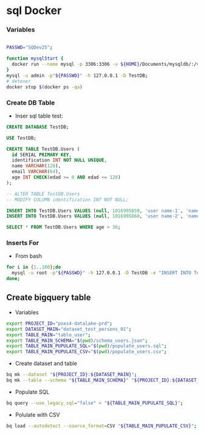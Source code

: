 # sql Docker


### Variables
```bash

PASSWD="SQDev25";
```

```bash
function mysqlStart {
  docker run --name mysql -p 3306:3306 -v ${HOME}/Documents/mysqldb/:/var/lib/mysql -e MYSQL_DATABASE=TestDB -e MYSQL_ROOT_PASSWORD=${PASSWD} -e MYSQL_USER=admin -e MYSQL_PASSWORD=${PASSWD} -itd mysql:5.7;
}
mysql -u admin -p"${PASSWD}" -h 127.0.0.1 -D TestDB;
# detener
docker stop $(docker ps -qa)
```

### Create DB Table

- Inser sql table test:
```sql
CREATE DATABASE TestDB;

USE TestDB;

CREATE TABLE TestDB.Users (
  id SERIAL PRIMARY KEY,
  identification INT NOT NULL UNIQUE,
  name VARCHAR(128),
  email VARCHAR(64),
  age INT CHECK(edad >= 0 AND edad <= 128)
);

-- ALTER TABLE TestDB.Users
-- MODIFY COLUMN identification INT NOT NULL;

INSERT INTO TestDB.Users VALUES (null, 1016995859, 'user name-1', 'name-1@mail.com', 38);
INSERT INTO TestDB.Users VALUES (null, 1016995860, 'user name-2', 'name-2@mail.com', 35);

SELECT * FROM TestDB.Users WHERE age > 36;
```

### Inserts For
- From bash
```bash
for i in {1..100};do
  mysql -u root -p"${PASSWD}" -h 127.0.0.1 -D TestDB -e "INSERT INTO TestDB.Users VALUES (null, 1016${i}, 'user name-${i}', 'name-${i}@mail.com', ${i})";
done;
```

## Create bigquery table

- Variables
```bash
export PROJECT_ID="poxs4-datalake-prd";
export DATASET_MAIN="dataset_test_persons_01";
export TABLE_MAIN="table_user";
export TABLE_MAIN_SCHEMA="$(pwd)/schema_users.json";
export TABLE_MAIN_PUPULATE_SQL="$(pwd)/populate_users.sql";
export TABLE_MAIN_PUPULATE_CSV="$(pwd)/populate_users.csv";
```
- Create dataset and table
```bash
bq mk --dataset "${PROJECT_ID}:${DATASET_MAIN}";
bq mk --table --schema "${TABLE_MAIN_SCHEMA}" "${PROJECT_ID}:${DATASET_MAIN}.${TABLE_MAIN}";
```
- Populate SQL
```bash
bq query --use_legacy_sql="false" < "${TABLE_MAIN_PUPULATE_SQL}";
```
- Polulate with CSV
```bash
bq load --autodetect --source_format=CSV "${TABLE_MAIN_PUPULATE_CSV}";
```
